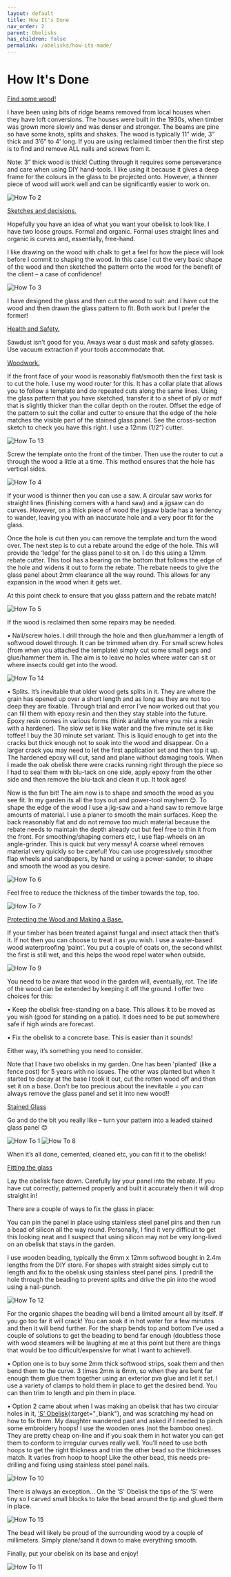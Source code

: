 ```yaml
---
layout: default
title: How It's Done
nav_order: 2
parent: Obelisks
has_children: false
permalink: /obelisks/how-its-made/
---
```


# How It's Done

<u>Find some wood!</u>

I have been using bits of ridge beams removed from local houses when they have loft conversions. The houses were built in the 1930s, when timber was grown more slowly and was denser and stronger. The beams are pine so have some knots, splits and shakes. The wood is typically 11” wide, 3” thick and 3’6” to 4’ long.
If you are using reclaimed timber then the first step is to find and remove ALL nails and screws from it. 

Note: 3” thick wood is thick! Cutting through it requires some perseverance and care when using DIY hand-tools. I like using it because it gives a deep frame for the colours in the glass to be projected onto. However, a thinner piece of wood will work well and can be significantly easier to work on.

![How To 2](/images/2%20timber.jpg)

<u>Sketches and decisions.</u>

Hopefully you have an idea of what you want your obelisk to look like. I have two loose groups. Formal and organic. Formal uses straight lines and organic is curves and, essentially, free-hand.

I like drawing on the wood with chalk to get a feel for how the piece will look before I commit to shaping the wood. In this case I cut the very basic shape of the wood and then sketched the pattern onto the wood for the benefit of the client – a case of confidence!

![How To 3](/images/3%20shaped.jpg)

I have designed the glass and then cut the wood to suit: and I have cut the wood and then drawn the glass pattern to fit. Both work but I prefer the former!

<u>Health and Safety.</u>

Sawdust isn’t good for you. Aways wear a dust mask and safety glasses. Use vacuum extraction if your tools accommodate that.

<u>Woodwork.</u>

If the front face of your wood is reasonably flat/smooth then the first task is to cut the hole. I use my wood router for this. It has a collar plate that allows you to follow a template and do repeated cuts along the same lines. Using the glass pattern that you have sketched, transfer it to a sheet of ply or mdf that is slightly thicker than the collar depth on the router. Offset the edge of the pattern to suit the collar and cutter to ensure that the edge of the hole matches the visible part of the stained glass panel. See the cross-section sketch to check you have this right. I use a 12mm (1/2”) cutter.

![How To 13](/images/13%20section.jpg)

Screw the template onto the front of the timber. Then use the router to cut a through the wood a little at a time. This method ensures that the hole has vertical sides.

![How To 4](/images/4%20template.jpg)

If your wood is thinner then you can use a saw. A circular saw works for straight lines (finishing corners with a hand saw) and a jigsaw can do curves. However, on a thick piece of wood the jigsaw blade has a tendency to wander, leaving you with an inaccurate hole and a very poor fit for the glass.

Once the hole is cut then you can remove the template and turn the wood over. The next step is to cut a rebate around the edge of the hole. This will provide the ‘ledge’ for the glass panel to sit on. I do this using a 12mm rebate cutter. This tool has a bearing on the bottom that follows the edge of the hole and widens it out to form the rebate. The rebate needs to give the glass panel about 2mm clearance all the way round. This allows for any expansion in the wood when it gets wet.

At this point check to ensure that you glass pattern and the rebate match!

![How To 5](/images/5%20rebate.jpg)

If the wood is reclaimed then some repairs may be needed. 

•	Nail/screw holes. I drill through the hole and then glue/hammer a length of softwood dowel through. It can be trimmed when dry. For small screw holes (from when you attached the template) simply cut some small pegs and glue/hammer them in. The aim is to leave no holes where water can sit or where insects could get into the wood.

![How To 14](/images/14%20repair.jpg)

•	Splits. It’s inevitable that older wood gets splits in it. They are where the grain has opened up over a short length and as long as they are not too deep they are fixable. Through trial and error I’ve now worked out that you can fill them with epoxy resin and then they stay stable into the future. Epoxy resin comes in various forms (think araldite where you mix a resin with a hardener). The slow set is like water and the five minute set is like toffee! I buy the 30 minute set variant. This is liquid enough to get into the cracks but thick enough not to soak into the wood and disappear. On a larger crack you may need to let the first application set and then top it up. The hardened epoxy will cut, sand and plane without damaging tools. When I made the oak obelisk there were cracks running right through the piece so I had to seal them with blu-tack on one side, apply epoxy from the other side and then remove the blu-tack and clean it up. It took ages! 

Now is the fun bit! The aim now is to shape and smooth the wood as you see fit. In my garden its all the toys out and power-tool mayhem 😊. To shape the edge of the wood I use a jig-saw and a hand saw to remove large amounts of material. I use a planer to smooth the main surfaces. Keep the back reasonably flat and do not remove too much material because the rebate needs to maintain the depth already cut but feel free to thin it from the front. For smoothing/shaping corners etc, I use flap-wheels on an angle-grinder. This is quick but very messy! A coarse wheel removes material very quickly so be careful! You can use progressively smoother flap wheels and sandpapers, by hand or using a power-sander, to shape and smooth the wood as you desire.

![How To 6](/images/6%20shaped.jpg)

Feel free to reduce the thickness of the timber towards the top, too.

![How To 7](/images/7%20shaped.jpg)

<u>Protecting the Wood and Making a Base.</u>

If your timber has been treated against fungal and insect attack then that’s it. If not then you can choose to treat it as you wish. I use a water-based wood waterproofing ‘paint’. You put a couple of coats on, the second whilst the first is still wet, and this helps the wood repel water when outside. 

![How To 9](/images/9%20roxil.jpg)

You need to be aware that wood in the garden will, eventually, rot. The life of the wood can be extended by keeping it off the ground. I offer two choices for this:

•	Keep the obelisk free-standing on a base. This allows it to be moved as you wish (good for standing on a patio). It does need to be put somewhere safe if high winds are forecast.

•	Fix the obelisk to a concrete base. This is easier than it sounds! 

Either way, it’s something you need to consider.

Note that I have two obelisks in my garden. One has been 'planted' (like a fence post) for 5 years with no issues. The other was planted but when it started to decay at the base I took it out, cut the rotten wood off and then set it on a base. Don't be too precious about the inevitable = you can always remove the glass panel and set it into new wood!!

<u>Stained Glass</u>

Go and do the bit you really like – turn your pattern into a leaded stained glass panel 😊

![How To 1](/images/1%20pattern.jpg)
![How To 8](/images/8%20panel.jpg)

When it’s all done, cemented, cleaned etc, you can fit it to the obelisk!

<u>Fitting the glass</u>

Lay the obelisk face down. Carefully lay your panel into the rebate. If you have cut correctly, patterned properly and built it accurately then it will drop straight in!

There are a couple of ways to fix the glass in place:

You can pin the panel in place using stainless steel panel pins and then run a bead of silicon all the way round. Personally, I find it very difficult to get this looking neat and I suspect that using silicon may not be very long-lived on an obelisk that stays in the garden.

I use wooden beading, typically the 6mm x 12mm softwood bought in 2.4m lengths from the DIY store. For shapes with straight sides simply cut to length and fix to the obelisk using stainless steel panel pins. I predrill the hole through the beading to prevent splits and drive the pin into the wood using a nail-punch. 

![How To 12](/images/12%20bead.jpg)

For the organic shapes the beading will bend a limited amount all by itself. If you go too far it will crack! You can soak it in hot water for a few minutes and then it will bend further. For the sharp bends top and bottom I’ve used a couple of solutions to get the beading to bend far enough (doubtless those with wood steamers will be laughing at me at this point but there are things that would be too difficult/expensive for what I want to achieve!). 

•	Option one is to buy some 2mm thick softwood strips, soak them and then bend them to the curve. 3 times 2mm is 6mm, so when they are bent far enough them glue them together using an exterior pva glue and let it set. I use a variety of clamps to hold them in place to get the desired bend. You can then trim to length and pin them in place. 

•	Option 2 came about when I was making an obelisk that has two circular holes in it, [‘S’ Obelisk](https://andysglass.co.uk/obelisks/gallery/S.html){:target="_blank"}, and was scratching my head on how to fix them. My daughter wandered past and asked if I needed to pinch some embroidery hoops! I use the wooden ones (not the bamboo ones). They are pretty cheap on-line and if you soak them in hot water you can get them to conform to irregular curves really well. You’ll need to use both hoops to get the right thickness and trim the other bead so the thicknesses match. It varies from hoop to hoop! Like the other bead, this needs pre-drilling and fixing using stainless steel panel nails.

![How To 10](/images/10%20beading.jpg)

There is always an exception… On the 'S' Obelisk the tips of the ‘S’ were tiny so I carved small blocks to take the bead around the tip and glued them in place.

![How To 15](/images/15%20carved.jpg)

The bead will likely be proud of the surrounding wood by a couple of millimeters. Simply plane/sand it down to make everything smooth.

Finally, put your obelisk on its base and enjoy!

![How To 11](/images/11%20finished.jpg)


